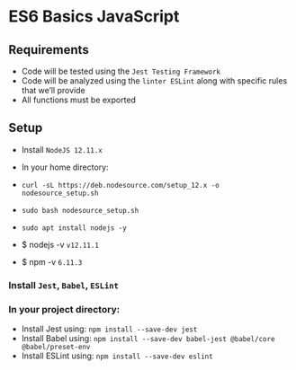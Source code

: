 # ES6 Basics JavaScript

## Requirements
* Code will be tested using the `Jest Testing Framework`
* Code will be analyzed using the `linter ESLint` along with specific rules that we’ll provide
* All functions must be exported

## Setup
* Install `NodeJS 12.11.x`

* In your home directory:
* `curl -sL https://deb.nodesource.com/setup_12.x -o nodesource_setup.sh`
* `sudo bash nodesource_setup.sh`
* `sudo apt install nodejs -y`

* $ nodejs -v
`v12.11.1`
* $ npm -v
`6.11.3`

### Install `Jest`, `Babel`, `ESLint`

### In your project directory:
* Install Jest using: `npm install --save-dev jest`
* Install Babel using: `npm install --save-dev babel-jest @babel/core @babel/preset-env`
* Install ESLint using: `npm install --save-dev eslint`
